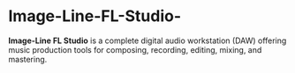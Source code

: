 # Image-Line-FL-Studio-
**Image-Line FL Studio** is a complete digital audio workstation (DAW) offering music production tools for composing, recording, editing, mixing, and mastering.
